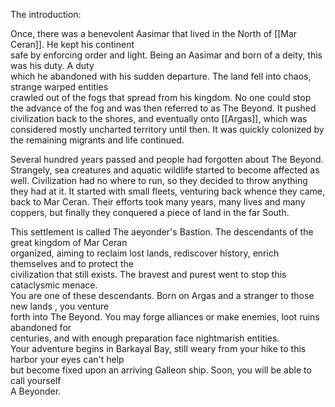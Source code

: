 The introduction:

Once, there was a benevolent Aasimar that lived in the North of [[Mar Ceran]]. He kept his continent   
safe by enforcing order and light. Being an Aasimar and born of a deity, this was his duty. A duty   
which he abandoned with his sudden departure. The land fell into chaos, strange warped entities   
crawled out of the fogs that spread from his kingdom. No one could stop the advance of the fog and was then referred to as The Beyond. It pushed civilization back to the shores, and eventually onto [[Argas]], which was considered mostly uncharted territory until then. It was quickly colonized by the remaining migrants and life continued.

Several hundred years passed and people had forgotten about The Beyond. Strangely, sea creatures and aquatic wildlife started to become affected as well. Civilization had no where to run, so they decided to throw anything they had at it. It started with small fleets, venturing back whence they came, back to Mar Ceran. Their efforts took many years, many lives and many coppers, but finally they conquered a piece of land in the far South.   

This settlement is called The aeyonder's Bastion. The descendants of the great kingdom of Mar Ceran   
organized, aiming to reclaim lost lands, rediscover history, enrich themselves and to protect the   
civilization that still exists. The bravest and purest went to stop this cataclysmic menace.   
You are one of these descendants. Born on Argas and a stranger to those new lands , you venture   
forth into The Beyond. You may forge alliances or make enemies, loot ruins abandoned for   
centuries, and with enough preparation face nightmarish entities.   
Your adventure begins in Barkayal Bay, still weary from your hike to this harbor your eyes can't help   
but become fixed upon an arriving Galleon ship. Soon, you will be able to call yourself   
A Beyonder.